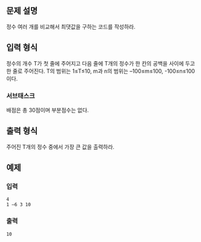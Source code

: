 ## 문제 설명

정수 여러 개를 비교해서 최댓값을 구하는 코드를 작성하라.

## 입력 형식

정수의 개수 T가 첫 줄에 주어지고 다음 줄에 T개의 정수가 한 칸의 공백을 사이에 두고 한 줄로 주어진다. T의 범위는 1≤T≤10, m과 n의 범위는 –100≤m≤100, -100≤n≤100이다.

### 서브태스크

배점은 총 30점이며 부분점수는 없다.

## 출력 형식

주어진 T개의 정수 중에서 가장 큰 값을 출력하라. 

## 예제
### 입력
```` 
4
1 –6 3 10
````
### 출력
````
10
````
